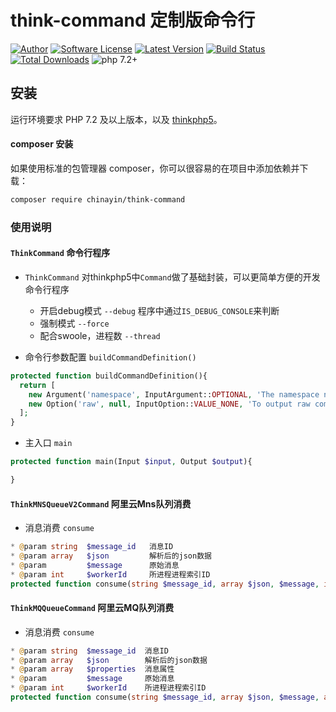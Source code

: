 think-command 定制版命令行
====

[![Author](https://img.shields.io/badge/author-@chinayin-blue.svg)](https://github.com/chinayin)
[![Software License](https://img.shields.io/badge/license-Apache--2.0-brightgreen.svg)](LICENSE)
[![Latest Version](https://img.shields.io/packagist/v/chinayin/think-command.svg)](https://packagist.org/packages/chinayin/think-command)
[![Build Status](https://travis-ci.org/chinayin/think-command.svg?branch=0.4)](https://travis-ci.org/chinayin/think-command)
[![Total Downloads](https://img.shields.io/packagist/dt/chinayin/think-command.svg)](https://packagist.org/packages/chinayin/think-command)
![php 7.2+](https://img.shields.io/badge/php-min%207.2-red.svg)

安装
----

运行环境要求 PHP 7.2 及以上版本，以及
[thinkphp5](https://github.com/chinayin/thinkphp5)。

#### composer 安装

如果使用标准的包管理器 composer，你可以很容易的在项目中添加依赖并下载：

```bash
composer require chinayin/think-command
```

### 使用说明

#### `ThinkCommand` 命令行程序

- `ThinkCommand` 对thinkphp5中`Command`做了基础封装，可以更简单方便的开发命令行程序

    * 开启debug模式 `--debug` 程序中通过`IS_DEBUG_CONSOLE`来判断
    * 强制模式 `--force`
    * 配合swoole，进程数 `--thread`

- 命令行参数配置 `buildCommandDefinition()`

```php
protected function buildCommandDefinition(){
  return [
    new Argument('namespace', InputArgument::OPTIONAL, 'The namespace name'),
    new Option('raw', null, InputOption::VALUE_NONE, 'To output raw command list')
  ];
}
```

- 主入口 `main`

```php
protected function main(Input $input, Output $output){

}
```

#### `ThinkMNSQueueV2Command` 阿里云Mns队列消费

- 消息消费 `consume`

```php
* @param string  $message_id   消息ID
* @param array   $json         解析后的json数据
* @param         $message      原始消息
* @param int     $workerId     所进程进程索引ID
protected function consume(string $message_id, array $json, $message, int $workerId = 0);
```

#### `ThinkMQQueueCommand` 阿里云MQ队列消费

- 消息消费 `consume`

```php
* @param string  $message_id  消息ID
* @param array   $json        解析后的json数据
* @param array   $properties  消息属性
* @param         $message     原始消息
* @param int     $workerId    所进程进程索引ID
protected function consume(string $message_id, array $json, $message, array $properties, int $workerId = 0);
```
